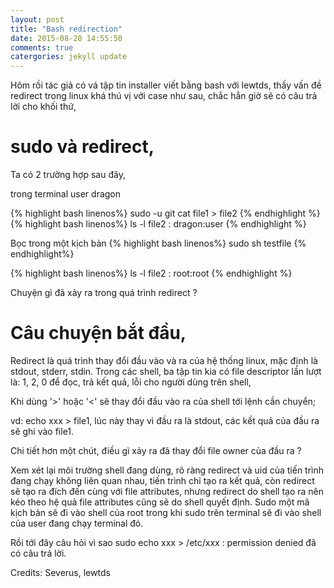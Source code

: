```yaml
---
layout: post
title: "Bash redirection"
date: 2015-08-28 14:55:50
comments: true
catergories: jekyll update
---
```

Hôm rồi tác giả có vá tập tin installer viết bằng bash với lewtds, thấy
vấn đề redirect trong linux khá thú vị với case như sau, chắc hẳn giờ sẽ
có câu trả lời cho khối thứ,


# sudo và redirect,


Ta có 2 trường hợp sau đây,

trong terminal user dragon

{% highlight bash linenos%} sudo -u git cat file1 > file2 {% endhighlight %} 
{% highlight bash linenos%} ls -l file2 : dragon:user {% endhighlight %}

Bọc trong một kịch bản
{% highlight bash linenos%} sudo sh testfile {% endhighlight%}

{% highlight bash linenos%} ls -l file2 : root:root {% endhighlight %}


Chuyện gì đã xảy ra trong quá trình redirect ?


# Câu chuyện bắt đầu,

Redirect là quá trình thay đổi đầu vào và ra của hệ thống linux, mặc
định là stdout, stderr, stdin. Trong các shell, ba tập tin kia có file
descriptor lần lượt là: 1, 2, 0 để đọc, trả kết quả, lỗi cho người dùng
trên shell,


Khi dùng '>' hoặc '<' sẽ thay đổi đầu vào ra của shell tới lệnh cần
chuyển;

vd: echo xxx > file1, lúc này thay vì đầu ra là stdout, các kết quả của
đầu ra sẽ ghi vào file1. 


Chi tiết hơn một chút, điều gì xảy ra đã thay đổi file owner của đầu ra
?


Xem xét lại môi trường shell đang dùng, rõ ràng redirect và uid của tiến
trình đang chạy không liên quan nhau, tiến trình chỉ tạo ra kết quả, còn
redirect sẽ tạo ra đích đến cùng với file attributes, nhưng redirect do
shell tạo ra nên kéo theo hệ quả file attributes cũng sẽ do shell quyết
định. Sudo một mã kịch bản sẽ đi vào shell của root trong khi sudo trên
terminal sẽ đi vào shell của user đang chạy terminal đó.


Rồi tới đây câu hỏi vì sao sudo echo xxx > /etc/xxx : permission denied
đã có câu trả lời.


Credits: Severus, lewtds




